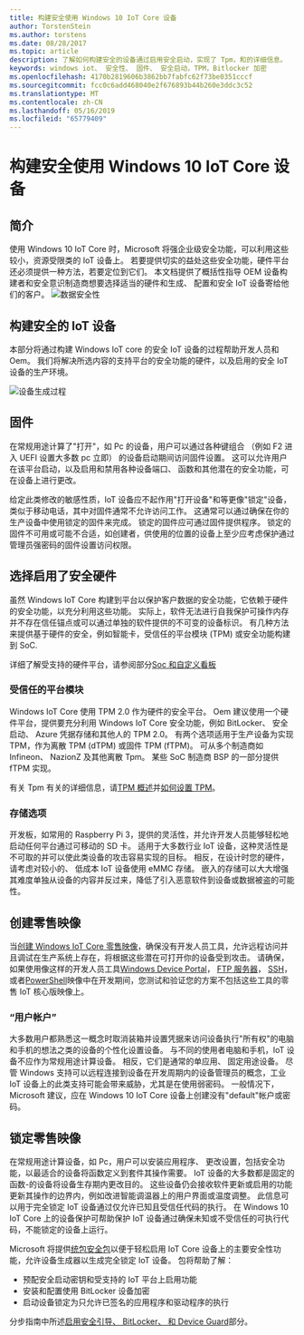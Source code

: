 ```yaml
---
title: 构建安全使用 Windows 10 IoT Core 设备
author: TorstenStein
ms.author: torstens
ms.date: 08/28/2017
ms.topic: article
description: 了解如何构建安全的设备通过启用安全启动，实现了 Tpm，和的详细信息。
keywords: windows iot、 安全性、 固件、 安全启动，TPM，Bitlocker 加密
ms.openlocfilehash: 4170b2819606b3862bb7fabfc62f73be0351cccf
ms.sourcegitcommit: fcc0c6add468040e2f676893b44b260e3ddc3c52
ms.translationtype: MT
ms.contentlocale: zh-CN
ms.lasthandoff: 05/16/2019
ms.locfileid: "65779409"
---
```

# <a name="building-secure-devices-with-windows-10-iot-core"></a>构建安全使用 Windows 10 IoT Core 设备

## <a name="introduction"></a>简介  

使用 Windows 10 IoT Core 时，Microsoft 将强企业级安全功能，可以利用这些较小，资源受限类的 IoT 设备上。 若要提供切实的益处这些安全功能，硬件平台还必须提供一种方法，若要定位到它们。 本文档提供了概括性指导 OEM 设备构建者和安全意识制造商想要选择适当的硬件和生成、 配置和安全 IoT 设备寄给他们的客户。
![数据安全性](../media/SecurityFlowAndCertificates/DataRestExecutionMotion.png)

## <a name="building-a-secure-iot-devices"></a>构建安全的 IoT 设备  
本部分将通过构建 Windows IoT core 的安全 IoT 设备的过程帮助开发人员和 Oem。 我们将解决所选内容的支持平台的安全功能的硬件，以及启用的安全 IoT 设备的生产环境。

![设备生成过程](../media/SecurityFlowAndCertificates/DeviceBuildProcess.png)

## <a name="firmware"></a>固件  
在常规用途计算了"打开"，如 Pc 的设备，用户可以通过各种键组合 （例如 F2 进入 UEFI 设置大多数 pc 立即） 的设备启动期间访问固件设置。 这可以允许用户在该平台启动，以及启用和禁用各种设备端口、 函数和其他潜在的安全功能，可在设备上进行更改。  

给定此类修改的敏感性质，IoT 设备应不起作用"打开设备"和等更像"锁定"设备，类似于移动电话，其中对固件通常不允许访问工作。  这通常可以通过确保在你的生产设备中使用锁定的固件来完成。 锁定的固件应可通过固件提供程序。  锁定的固件不可用或可能不合适，如创建者，供使用的位置的设备上至少应考虑保护通过管理员强密码的固件设置访问权限。

## <a name="choosing-security-enabled-hardware"></a>选择启用了安全硬件
虽然 Windows IoT Core 构建到平台以保护客户数据的安全功能，它依赖于硬件的安全功能，以充分利用这些功能。 实际上，软件无法进行自我保护可操作内存并不存在信任锚点或可以通过单独的软件提供的不可变的设备标识。 有几种方法来提供基于硬件的安全，例如智能卡，受信任的平台模块 (TPM) 或安全功能构建到 SoC. 

详细了解受支持的硬件平台，请参阅部分[Soc 和自定义看板](https://docs.microsoft.com/en-us/windows/iot-core/learn-about-hardware/socsandcustomboards) 

### <a name="trusted-platform-module"></a>受信任的平台模块
Windows IoT Core 使用 TPM 2.0 作为硬件的安全平台。 Oem 建议使用一个硬件平台，提供要充分利用 Windows IoT Core 安全功能，例如 BitLocker、 安全启动、 Azure 凭据存储和其他人的 TPM 2.0。 有两个选项适用于生产设备为实现 TPM，作为离散 TPM (dTPM) 或固件 TPM (fTPM)。 可从多个制造商如 Infineon、 NazionZ 及其他离散 Tpm。 某些 SoC 制造商 BSP 的一部分提供 fTPM 实现。 

有关 Tpm 有关的详细信息，请[TPM 概述](https://docs.microsoft.com/en-us/windows/iot-core/secure-your-device/tpm)并[如何设置 TPM](https://docs.microsoft.com/en-us/windows/iot-core/secure-your-device/setuptpm)。

### <a name="storage-options"></a>存储选项
开发板，如常用的 Raspberry Pi 3，提供的灵活性，并允许开发人员能够轻松地启动任何平台通过可移动的 SD 卡。 适用于大多数行业 IoT 设备，这种灵活性是不可取的并可以使此类设备的攻击容易实现的目标。 相反，在设计时您的硬件，请考虑对较小的、 低成本 IoT 设备使用 eMMC 存储。 嵌入的存储可以大大增强其难度单独从设备的内容并反过来，降低了引入恶意软件到设备或数据被盗的可能性。

## <a name="creating-a-retail-image"></a>创建零售映像 
当[创建 Windows IoT Core 零售映像](https://docs.microsoft.com/windows-hardware/manufacture/iot/iot-core-manufacturing-guide)，确保没有开发人员工具，允许远程访问并且调试在生产系统上存在，将根据这些潜在可打开你的设备受到攻击。 请确保，如果使用像这样的开发人员工具[Windows Device Portal](https://docs.microsoft.com/en-us/windows/iot-core/manage-your-device/remotedisplay)， [FTP 服务器](https://docs.microsoft.com/en-us/windows/iot-core/connect-your-device/ftp)， [SSH](https://docs.microsoft.com/en-us/windows/iot-core/connect-your-device/ssh)，或者[PowerShell](https://docs.microsoft.com/en-us/windows/iot-core/connect-your-device/powershell)映像中在开发期间，您测试和验证您的方案不包括这些工具的零售 IoT 核心版映像上。

### <a name="user-accounts"></a>“用户帐户”
大多数用户都熟悉这一概念时取消装箱并设置凭据来访问设备执行"所有权"的电脑和手机的想法之类的设备的个性化设置设备。 与不同的使用者电脑和手机，IoT 设备不应作为常规用途计算设备。 相反，它们是通常的单应用、 固定用途设备。 尽管 Windows 支持可以远程连接到设备在开发周期内的设备管理员的概念，工业 IoT 设备上的此类支持可能会带来威胁，尤其是在使用弱密码。 一般情况下，Microsoft 建议，应在 Windows 10 IoT Core 设备上创建没有"default"帐户或密码。

## <a name="lockdown-a-retail-image"></a>锁定零售映像
在常规用途计算设备，如 Pc，用户可以安装应用程序、 更改设置，包括安全功能，以最适合的设备将函数定义到套件其操作需要。 IoT 设备的大多数都是固定的函数-的设备将设备生存期内更改目的。 这些设备仍会接收软件更新或启用的功能更新其操作的边界内，例如改进智能调温器上的用户界面或温度调整。 此信息可以用于完全锁定 IoT 设备通过仅允许已知且受信任代码的执行。 在 Windows 10 IoT Core 上的设备保护可帮助保护 IoT 设备通过确保未知或不受信任的可执行代码，不能锁定的设备上运行。

Microsoft 将提供[统包安全包](https://github.com/ms-iot/security/tree/master/TurnkeySecurity)以便于轻松启用 IoT Core 设备上的主要安全性功能，允许设备生成器以生成完全锁定 IoT 设备。 包将帮助了解：

* 预配安全启动密钥和受支持的 IoT 平台上启用功能
* 安装和配置使用 BitLocker 设备加密 
* 启动设备锁定为只允许已签名的应用程序和驱动程序的执行

分步指南中所述[启用安全引导、 BitLocker、 和 Device Guard](https://docs.microsoft.com/en-us/windows/iot-core/secure-your-device/securebootandbitlocker)部分。
